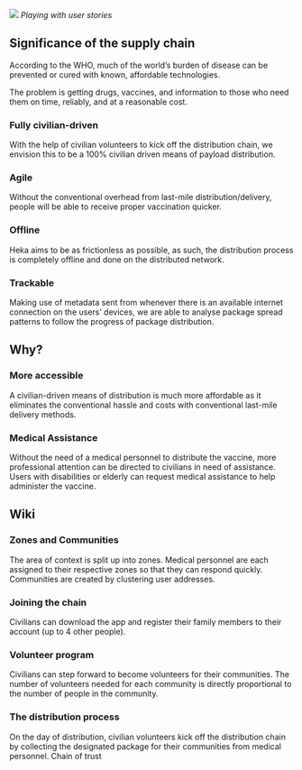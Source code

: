 ![](https://res.cloudinary.com/da3pyp8ki/image/upload/v1546151192/heka-1.png)
_Playing with user stories_

## Significance of the supply chain

According to the WHO, much of the world’s burden of disease can be prevented or cured with known, affordable technologies.

The problem is getting drugs, vaccines, and information to those who need them on time, reliably, and at a reasonable cost.

### Fully civilian-driven

With the help of civilian volunteers to kick off the distribution chain, we envision this to be a 100% civilian driven means of payload distribution.

### Agile

Without the conventional overhead from last-mile distribution/delivery, people will be able to receive proper vaccination quicker.

### Offline

Heka aims to be as frictionless as possible, as such, the distribution process is completely offline and done on the distributed network.

### Trackable

Making use of metadata sent from whenever there is an available internet connection on the users’ devices, we are able to analyse package spread patterns to follow the progress of package distribution.

## Why?

### More accessible

A civilian-driven means of distribution is much more affordable as it eliminates the conventional hassle and costs with conventional last-mile delivery methods.

### Medical Assistance

Without the need of a medical personnel to distribute the vaccine, more professional attention can be directed to civilians in need of assistance. Users with disabilities or elderly can request medical assistance to help administer the vaccine.

## Wiki

### Zones and Communities

The area of context is split up into zones. Medical personnel are each assigned to their respective zones so that they can respond quickly. Communities are created by clustering user addresses.

### Joining the chain

Civilians can download the app and register their family members to their account (up to 4 other people).

### Volunteer program

Civilians can step forward to become volunteers for their communities. The number of volunteers needed for each community is directly proportional to the number of people in the community.

### The distribution process

On the day of distribution, civilian volunteers kick off the distribution chain by collecting the designated package for their communities from medical personnel.
Chain of trust

